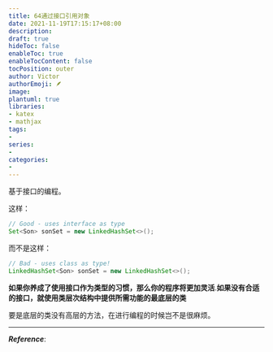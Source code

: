```yaml
---
title: 64通过接口引用对象
date: 2021-11-19T17:15:17+08:00
description:
draft: true
hideToc: false
enableToc: true
enableTocContent: false
tocPosition: outer
author: Victor
authorEmoji: 🪶
image:
plantuml: true
libraries:
- katex
- mathjax
tags:
-
series:
-
categories:
-
---
```




基于接口的编程。

这样：

```java
// Good - uses interface as type
Set<Son> sonSet = new LinkedHashSet<>();
```

而不是这样：

```java
// Bad - uses class as type!
LinkedHashSet<Son> sonSet = new LinkedHashSet<>();
```

**如果你养成了使用接口作为类型的习惯，那么你的程序将更加灵活**.**如果没有合适的接口，就使用类层次结构中提供所需功能的最底层的类**

要是底层的类没有高层的方法，在进行编程的时候岂不是很麻烦。

---

***Reference***:

